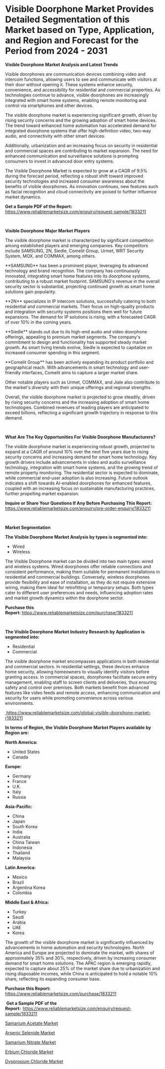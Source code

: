 <p><h1>Visible Doorphone Market Provides Detailed Segmentation of this Market based on Type, Application, and Region and Forecast for the Period from 2024 - 2031</h1></p><p><strong>Visible Doorphone Market Analysis and Latest Trends</strong></p>
<p><p>Visible doorphones are communication devices combining video and intercom functions, allowing users to see and communicate with visitors at their door without opening it. These systems enhance security, convenience, and accessibility for residential and commercial properties. As technologies continue to advance, visible doorphones are increasingly integrated with smart home systems, enabling remote monitoring and control via smartphones and other devices.</p><p>The visible doorphone market is experiencing significant growth, driven by rising security concerns and the growing adoption of smart home devices. The trend toward enhanced home automation has accelerated demand for integrated doorphone systems that offer high-definition video, two-way audio, and connectivity with other smart devices. </p><p>Additionally, urbanization and an increasing focus on security in residential and commercial spaces are contributing to market expansion. The need for enhanced communication and surveillance solutions is prompting consumers to invest in advanced door entry systems. </p><p>The Visible Doorphone Market is expected to grow at a CAGR of 9.5% during the forecast period, reflecting a robust shift toward improved security technologies and increased consumer awareness about the benefits of visible doorphones. As innovation continues, new features such as facial recognition and cloud connectivity are poised to further influence market dynamics.</p></p>
<p><strong>Get a Sample PDF of the Report:&nbsp;</strong> <a href="https://www.reliablemarketsize.com/enquiry/request-sample/1833211?utm_campaign=1518&utm_medium=2&utm_source=Github&utm_content=ia&utm_term=17102024&utm_id=visible-doorphone">https://www.reliablemarketsize.com/enquiry/request-sample/1833211</a></p>
<p>&nbsp;</p>
<p><strong>Visible Doorphone Major Market Players</strong></p>
<p><p>The visible doorphone market is characterized by significant competition among established players and emerging companies. Key competitors include SAMSUNG, 2N, Siedle, Comelit Group, Urmet, WRT Security System, MOX, and COMMAX, among others.</p><p>**SAMSUNG** has been a prominent player, leveraging its advanced technology and brand recognition. The company has continuously innovated, integrating smart home features into its doorphone systems, contributing to a robust market footprint. SAMSUNG's revenue in the overall security sector is substantial, projecting continued growth as smart home solutions gain popularity.</p><p>**2N** specializes in IP intercom solutions, successfully catering to both residential and commercial markets. Their focus on high-quality products and integration with security systems positions them well for future expansions. The demand for IP solutions is rising, with a forecasted CAGR of over 10% in the coming years.</p><p>**Siedle** stands out due to its high-end audio and video doorphone offerings, appealing to premium market segments. The company's commitment to design and functionality has supported steady market growth. As smart living trends evolve, Siedle is expected to capitalize on increased consumer spending in this segment.</p><p>**Comelit Group** has been actively expanding its product portfolio and geographical reach. With advancements in smart technology and user-friendly interfaces, Comelit aims to capture a larger market share. </p><p>Other notable players such as Urmet, COMMAX, and Jiale also contribute to the market's diversity with their unique offerings and regional strengths. </p><p>Overall, the visible doorphone market is projected to grow steadily, driven by rising security concerns and the increasing adoption of smart home technologies. Combined revenues of leading players are anticipated to exceed billions, reflecting a significant growth trajectory in response to this demand.</p></p>
<p>&nbsp;</p>
<p><strong>What Are The Key Opportunities For Visible Doorphone Manufacturers?</strong></p>
<p><p>The visible doorphone market is experiencing robust growth, projected to expand at a CAGR of around 10% over the next five years due to rising security concerns and increasing demand for smart home technology. Key growth drivers include advancements in video and audio surveillance technology, integration with smart home systems, and the growing trend of remote property monitoring. The residential sector is expected to dominate, while commercial end-user adoption is also increasing. Future outlook indicates a shift towards AI-enabled doorphones for enhanced features, coupled with an increasing focus on sustainable manufacturing practices, further propelling market expansion.</p></p>
<p><strong>Inquire or Share Your Questions If Any Before Purchasing This Report:</strong> <a href="https://www.reliablemarketsize.com/enquiry/pre-order-enquiry/1833211?utm_campaign=1518&utm_medium=2&utm_source=Github&utm_content=ia&utm_term=17102024&utm_id=visible-doorphone">https://www.reliablemarketsize.com/enquiry/pre-order-enquiry/1833211</a></p>
<p>&nbsp;</p>
<p><strong>Market Segmentation</strong></p>
<p><strong>The Visible Doorphone Market Analysis by types is segmented into:</strong></p>
<p><ul><li>Wired</li><li>Wireless</li></ul></p>
<p><p>The Visible Doorphone market can be divided into two main types: wired and wireless systems. Wired doorphones offer reliable connections and consistent performance, making them suitable for permanent installations in residential and commercial buildings. Conversely, wireless doorphones provide flexibility and ease of installation, as they do not require extensive wiring, making them ideal for retrofitting or temporary setups. Both types cater to different user preferences and needs, influencing adoption rates and market growth dynamics within the doorphone sector.</p></p>
<p><strong>Purchase this Report:&nbsp;</strong><a href="https://www.reliablemarketsize.com/purchase/1833211?utm_campaign=1518&utm_medium=2&utm_source=Github&utm_content=ia&utm_term=17102024&utm_id=visible-doorphone">https://www.reliablemarketsize.com/purchase/1833211</a></p>
<p>&nbsp;</p>
<p><strong>The Visible Doorphone Market Industry Research by Application is segmented into:</strong></p>
<p><ul><li>Residential</li><li>Commercial</li></ul></p>
<p><p>The visible doorphone market encompasses applications in both residential and commercial sectors. In residential settings, these devices enhance home security, allowing homeowners to visually identify visitors before granting access. In commercial spaces, doorphones facilitate secure entry management, enabling staff to screen clients and deliveries, thus ensuring safety and control over premises. Both markets benefit from advanced features like video feeds and remote access, enhancing communication and security for users while promoting convenience across various environments.</p></p>
<p><a href="https://www.reliablemarketsize.com/global-visible-doorphone-market-r1833211?utm_campaign=1518&utm_medium=2&utm_source=Github&utm_content=ia&utm_term=17102024&utm_id=visible-doorphone">&nbsp;https://www.reliablemarketsize.com/global-visible-doorphone-market-r1833211</a></p>
<p><strong>In terms of Region, the Visible Doorphone Market Players available by Region are:</strong></p>
<p>
    <p> <strong> North America: </strong>
        <ul>
            <li>United States</li>
            <li>Canada</li>
        </ul>
        </p> 
    <p> <strong> Europe: </strong>
        <ul>
            <li>Germany</li>
            <li>France</li>
            <li>U.K.</li>
            <li>Italy</li>
            <li>Russia</li>
        </ul>
        </p> 
    <p> <strong> Asia-Pacific: </strong>
        <ul>
            <li>China</li>
            <li>Japan</li>
            <li>South Korea</li>
            <li>India</li>
            <li>Australia</li>
            <li>China Taiwan</li>
            <li>Indonesia</li>
            <li>Thailand</li>
            <li>Malaysia</li>
        </ul>
        </p> 
    <p> <strong> Latin America: </strong>
        <ul>
            <li>Mexico</li>
            <li>Brazil</li>
            <li>Argentina Korea</li>
            <li>Colombia</li>
        </ul>
        </p> 
    <p> <strong> Middle East & Africa: </strong>
        <ul>
            <li>Turkey</li>
            <li>Saudi</li>
            <li>Arabia</li>
            <li>UAE</li>
            <li>Korea</li>
        </ul>
    </p>
    </p>
<p><p>The growth of the visible doorphone market is significantly influenced by advancements in home automation and security technologies. North America and Europe are projected to dominate the market, with shares of approximately 35% and 30%, respectively, driven by increasing consumer demand for smart home solutions. The APAC region is emerging rapidly, expected to capture about 25% of the market share due to urbanization and rising disposable incomes, while China is anticipated to hold a notable 10% share, reflecting its expanding consumer base.</p></p>
<p><strong>Purchase this Report: </strong><a href="https://www.reliablemarketsize.com/purchase/1833211?utm_campaign=1518&utm_medium=2&utm_source=Github&utm_content=ia&utm_term=17102024&utm_id=visible-doorphone">https://www.reliablemarketsize.com/purchase/1833211</a></p>
<p>&nbsp;<strong>Get a Sample PDF of the Report:&nbsp;&nbsp;</strong><a href="https://www.reliablemarketsize.com/enquiry/request-sample/1833211?utm_campaign=1518&utm_medium=2&utm_source=Github&utm_content=ia&utm_term=17102024&utm_id=visible-doorphone">https://www.reliablemarketsize.com/enquiry/request-sample/1833211</a></p>
<p><strong></strong></p>
<p><p><a href="https://www.linkedin.com/pulse/samarium-acetate-market-trends-detailed-study-its-segmentation-xvzfe?utm_campaign=1518&utm_medium=2&utm_source=Github&utm_content=ia&utm_term=17102024&utm_id=visible-doorphone">Samarium Acetate Market</a></p><p><a href="https://www.linkedin.com/pulse/arsenic-selenide-market-size-share-growth-analysis-type-rptje?utm_campaign=1518&utm_medium=2&utm_source=Github&utm_content=ia&utm_term=17102024&utm_id=visible-doorphone">Arsenic Selenide Market</a></p><p><a href="https://www.linkedin.com/pulse/samarium-nitrate-market-size-type-crystal-typecrystalline-powder-p3one?utm_campaign=1518&utm_medium=2&utm_source=Github&utm_content=ia&utm_term=17102024&utm_id=visible-doorphone">Samarium Nitrate Market</a></p><p><a href="https://www.linkedin.com/pulse/erbium-chloride-market-size-segmentation-trends-growth-rth7e?utm_campaign=1518&utm_medium=2&utm_source=Github&utm_content=ia&utm_term=17102024&utm_id=visible-doorphone">Erbium Chloride Market</a></p><p><a href="https://www.linkedin.com/pulse/dysprosium-chloride-market-refracting-trends-consumer-behaviors-dnbie?utm_campaign=1518&utm_medium=2&utm_source=Github&utm_content=ia&utm_term=17102024&utm_id=visible-doorphone">Dysprosium Chloride Market</a></p></p>